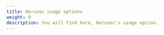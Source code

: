 ```yaml
---
title: Horusec usage options
weight: 9
description: You will find here, Horusec's usage option. 
---
```

